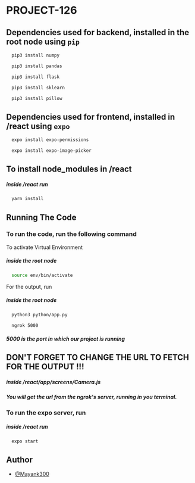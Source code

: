 # PROJECT-126


## Dependencies used for backend, installed in the root node using `pip`

```bash
  pip3 install numpy
```
```bash
  pip3 install pandas
```
```bash
  pip3 install flask
```
```bash
  pip3 install sklearn
```
```bash
  pip3 install pillow
```

## Dependencies used for frontend, installed in /react using `expo`

```bash
  expo install expo-permissions
```
```bash
  expo install expo-image-picker
```

## To install node_modules in /react

##### inside /react run

```bash
  yarn install
```

## Running The Code

### To run the code, run the following command

To activate Virtual Environment

##### inside the root node

```bash
  source env/bin/activate  
```


For the output, run

##### inside the root node

```bash
  python3 python/app.py
```
```bash
  ngrok 5000
```
##### 5000 is the port in which our project is running

## DON'T FORGET TO CHANGE THE URL TO FETCH FOR THE OUTPUT !!! 
##### inside /react/app/screens/Camera.js 
##### You will get the url from the ngrok's server, running in you terminal.

### To run the expo server, run

##### inside /react run
```bash
  expo start
```


## Author

- [@Mayank300](https://github.com/Mayank300)

  
